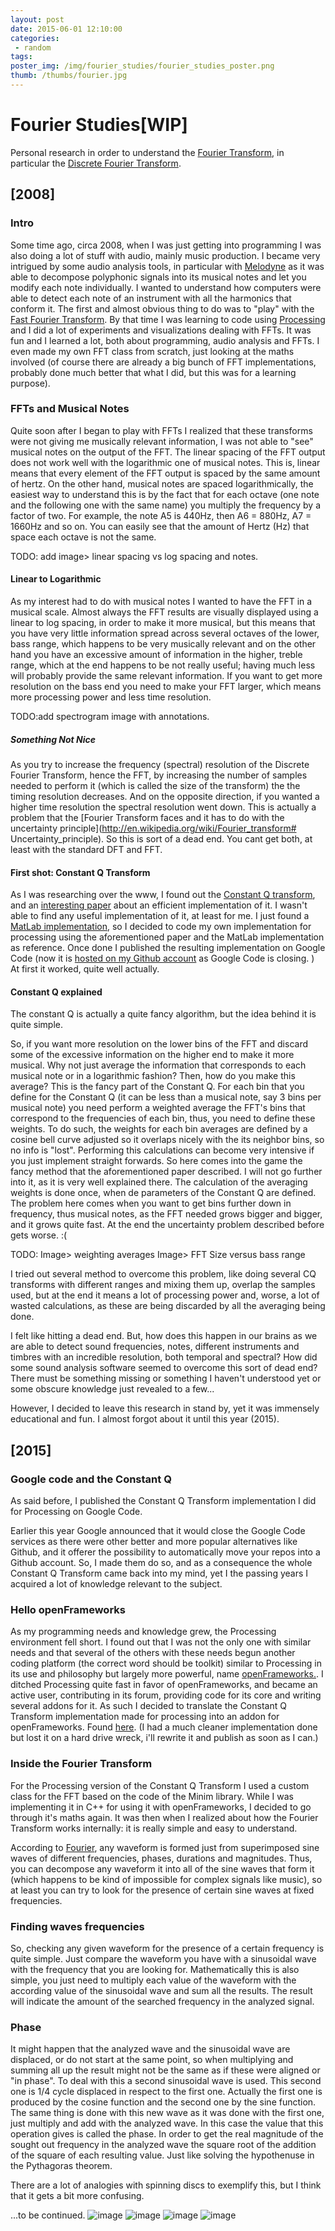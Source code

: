 ```yaml
---
layout: post
date: 2015-06-01 12:10:00
categories:
 - random
tags: 
poster_img: /img/fourier_studies/fourier_studies_poster.png
thumb: /thumbs/fourier.jpg
---
```


# Fourier Studies[WIP]

Personal research in order to understand the [Fourier Transform](http://en.wikipedia.org/wiki/Fourier_transform), in particular the [Discrete Fourier Transform](http://en.wikipedia.org/wiki/Discrete_Fourier_transform).

## [2008]

### Intro
Some time ago, circa 2008, when I was just getting into programming I was also doing a lot of stuff with audio, mainly music production. I became very intrigued by some audio analysis tools, in particular with [Melodyne](http://www.celemony.com/en/melodyne/what-is-melodyne) as it was able to decompose polyphonic signals into its musical notes and let you modify each note individually. I wanted to understand how computers were able to detect each note of an instrument with all the harmonics that conform it. The first and almost obvious thing to do was to "play" with the [Fast Fourier Transform](http://en.wikipedia.org/wiki/Fast_Fourier_transform).
By that time I was learning to code using [Processing](https://processing.org/) and I did a lot of experiments and visualizations dealing with FFTs. It was fun and I learned a lot, both about programming, audio analysis and FFTs. I even made my own FFT class from scratch, just looking at the maths involved (of course there are already a big bunch of FFT implementations, probably done much better that what I did, but this was for a learning purpose).

### FFTs and Musical Notes
Quite soon after I began to play with FFTs I realized that these transforms were not giving me musically relevant information, I was not able to "see" musical notes on the output of the FFT. The linear spacing of the FFT output does not work well with the logarithmic one of musical notes. This is, linear means that every element of the FFT output is spaced by the same amount of hertz. On the other hand, musical notes are spaced logarithmically, the easiest way to understand this is by the fact that for each octave (one note and the following one with the same name) you multiply the frequency by a factor of two. For example, the note A5 is 440Hz, then A6 = 880Hz, A7 = 1660Hz and so on. You can easily see that the amount of Hertz (Hz) that space each octave is not the same. 

TODO: add image> linear spacing vs log spacing and notes.

#### Linear to Logarithmic
As my interest had to do with musical notes I wanted to have the FFT in a musical scale. Almost always the FFT results are visually displayed using a linear to log spacing, in order to make it more musical, but this means that you have very little information spread across several octaves of the lower, bass range, which happens to be very musically relevant and on the other hand you have an excessive amount of information in the higher, treble range, which at the end happens to be not really useful; having much less will probably provide the same relevant information. If you want to get more resolution on the bass end you need to make your FFT larger, which means more processing power and less time resolution.

TODO:add spectrogram image with annotations.

##### Something Not Nice
As you try to increase the frequency (spectral) resolution of the Discrete Fourier Transform, hence the FFT, by increasing the number of samples needed to perform it (which is called the size of the transform) the  the timing resolution decreases. And on the opposite direction, if you wanted a higher time resolution the spectral resolution went down. This is actually a problem that the [Fourier Transform faces and it has to do with the uncertainty principle](http://en.wikipedia.org/wiki/Fourier_transform# Uncertainty_principle). So this is sort of a dead end. You cant get both, at least with the standard DFT and FFT.

#### First shot: Constant Q Transform
As I was researching over the www, I found out the [Constant Q transform](http://en.wikipedia.org/wiki/Constant_Q_transform), and an [interesting paper](http://academics.wellesley.edu/Physics/brown/pubs/effalgV92P2698-P2701.pdf) about an efficient implementation of it. I wasn't able to find any useful implementation of it, at least for me. I just found a [MatLab implementation](http://wwwmath.uni-muenster.de/logik/Personen/blankertz/constQ/constQ.html), so I decided to code my own implementation for processing using the aforementioned paper and the MatLab implementation as reference. Once done I published the resulting implementation on Google Code (now it is [hosted on my Github account](https://github.com/roymacdonald/p5cq) as Google Code is closing. )
At first it worked, quite well actually.
#### Constant Q explained
The constant Q is actually a quite fancy algorithm, but the idea behind it is quite simple. 

So, if you want more resolution on the lower bins of the FFT and discard some of the excessive information on the higher end to make it more musical. Why not just average the information that corresponds to each musical note or in a logarithmic fashion?
Then, how do you make this average? This is the fancy part of the Constant Q. For each bin that you define for the Constant Q (it can be less than a musical note, say 3 bins per musical note) you need perform a weighted average the FFT's bins that correspond to the frequencies of each bin, thus, you need to define these weights. To do such, the weights for each bin averages are defined by a cosine bell curve adjusted so it overlaps nicely with the its neighbor bins, so no info is "lost". Performing this calculations can become very intensive if you just implement straight forwards. So here comes into the game the fancy method that the aforementioned paper described. I will not go further into it, as it is very well explained there.
The calculation of the averaging weights is done once, when de parameters of the Constant Q are defined.
The problem here comes when you want to get bins further down in frequency, thus musical notes, as the FFT needed grows bigger and bigger, and it grows quite fast. At the end the uncertainty problem described before gets worse. :(

TODO: Image> weighting averages
	  Image> FFT Size versus bass range 

I tried out several method to overcome this problem, like doing several CQ transforms with different ranges and mixing them up, overlap the samples used, but at the end it means a lot of processing power and, worse, a lot of wasted calculations, as these are being discarded by all the averaging being done.

I felt like hitting a dead end. But, how does this happen in our brains as we are able to detect sound frequencies, notes, different instruments and timbres with an incredible resolution, both temporal and spectral? How did some sound analysis software seemed to overcome this sort of dead end?
There must be something missing or something I haven't understood yet or some obscure knowledge just revealed to a few...

However, I decided to leave this research in stand by, yet it was immensely educational and fun. I almost forgot about it until this year (2015).


## [2015]

### Google code and the Constant Q

As said before, I published the Constant Q Transform implementation I did for Processing on Google Code.

Earlier this year Google announced that it would close the Google Code services as there were other better and more popular alternatives like Github, and it offerer the possibility to automatically move your repos into a Github account. So, I made them do so, and as a consequence the whole Constant Q Transform came back into my mind, yet I the passing years I acquired a lot of knowledge relevant to the subject.

### Hello openFrameworks
As my programming needs and knowledge grew, the Processing environment fell short. I found out that I was not the only one with similar needs and that several of the others with these needs begun another coding platform (the correct word should be toolkit) similar to Processing in its use and philosophy but largely more powerful, name [openFrameworks.](http://openframeworks.cc).
I ditched Processing quite fast in favor of openFrameworks, and became an active user, contributing in its forum, providing code for its core and writing several addons for it. As such I decided to translate the Constant Q Transform implementation made for processing into an addon for openFrameworks. Found [here](https://github.com/roymacdonald/ofxConstantQ). (I had a much cleaner implementation done but lost it on a hard drive wreck, i'll rewrite it and publish as soon as I can.)

### Inside the Fourier Transform
For the Processing version of the Constant Q Transform I used a custom class for the FFT based on the code of the Minim library. While I was implementing it in C++ for using it with openFrameworks, I decided to go through it's maths again. It was then when I realized about how the Fourier Transform works internally: it is really simple and easy to understand.

According to [Fourier](https://en.wikipedia.org/wiki/Fourier_series), any waveform is formed just from superimposed sine waves of different frequencies, phases, durations and magnitudes.
Thus, you can decompose any waveform it into all of the sine waves that form it (which happens to be kind of impossible for complex signals like music), so at least you can try to look for the presence of certain sine waves at fixed frequencies.

### Finding waves frequencies
So, checking any given waveform for the presence of a certain frequency is quite simple. Just compare the waveform you have with a sinusoidal wave with the frequency that you are looking for. Mathematically this is also simple, you just need to multiply each value of the waveform with the according value of the sinusoidal wave and sum all the results. The result will indicate the amount of the searched frequency in the analyzed signal. 

### Phase
It might happen that the analyzed wave and the sinusoidal wave are displaced, or do not start at the same point, so when multiplying and summing all up the result might not be the same as if these were aligned or "in phase". To deal with this a second sinusoidal wave is used. This second one is 1/4 cycle displaced in respect to the first one. Actually the first one is produced by the cosine function and the second one by the sine function. The same thing is done with this new wave as it was done with the first one, just multiply and add with the analyzed wave. In this case the value that this operation gives is called the phase. In order to get the real magnitude of the sought out frequency in the analyzed wave the square root of the addition of the square of each resulting value. Just like solving the hypothenuse in the Pythagoras theorem. 

There are a lot of analogies with spinning discs to exemplify this, but I think that it gets a bit more confusing.


...to be continued.
![image](/img/fourier_studies/fourier_studies_1.png)
![image](/img/fourier_studies/fourier_studies_2.png)
![image](/img/fourier_studies/fourier_studies_3.png)
![image](/img/fourier_studies/fourier_studies_4.png)


